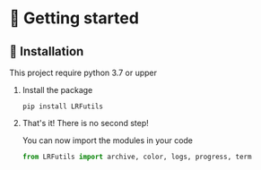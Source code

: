 # 👋 Getting started

## 🔌 Installation

This project require python 3.7 or upper

1. Install the package
    ```
    pip install LRFutils
    ```

2. That's it! There is no second step!

    You can now import the modules in your code

    ```python
    from LRFutils import archive, color, logs, progress, term
    ```